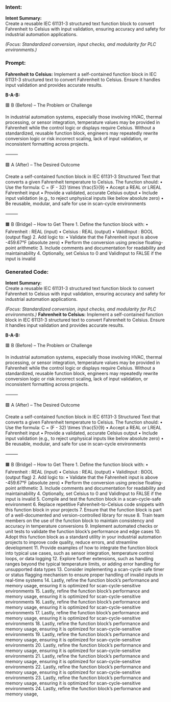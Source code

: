 ### Intent:
**Intent Summary:**  
Create a reusable IEC 61131-3 structured text function block to convert Fahrenheit to Celsius with input validation, ensuring accuracy and safety for industrial automation applications.  

*(Focus: Standardized conversion, input checks, and modularity for PLC environments.)*

### Prompt:
**Fahrenheit to Celsius:**
Implement a self-contained function block in IEC 61131-3 structured text to convert Fahrenheit to Celsius. Ensure it handles input validation and provides accurate results.


**B-A-B:**

🟥 B (Before) – The Problem or Challenge

In industrial automation systems, especially those involving HVAC, thermal processing, or sensor integration, temperature values may be provided in Fahrenheit while the control logic or displays require Celsius. Without a standardized, reusable function block, engineers may repeatedly rewrite conversion logic or risk incorrect scaling, lack of input validation, or inconsistent formatting across projects.

⸻

🟩 A (After) – The Desired Outcome

Create a self-contained function block in IEC 61131-3 Structured Text that converts a given Fahrenheit temperature to Celsius. The function should:
	•	Use the formula:
C = (F - 32) \times \frac{5}{9}
	•	Accept a REAL or LREAL Fahrenheit input
	•	Provide a validated, accurate Celsius output
	•	Include input validation (e.g., to reject unphysical inputs like below absolute zero)
	•	Be reusable, modular, and safe for use in scan-cycle environments

⸻

🟧 B (Bridge) – How to Get There
	1.	Define the function block with:
	•	Fahrenheit : REAL (input)
	•	Celsius : REAL (output)
	•	ValidInput : BOOL (output flag)
	2.	Add logic to:
	•	Validate that the Fahrenheit input is above -459.67°F (absolute zero)
	•	Perform the conversion using precise floating-point arithmetic
	3.	Include comments and documentation for readability and maintainability
	4.	Optionally, set Celsius to 0 and ValidInput to FALSE if the input is invalid

### Generated Code:
**Intent Summary:**  
Create a reusable IEC 61131-3 structured text function block to convert Fahrenheit to Celsius with input validation, ensuring accuracy and safety for industrial automation applications.  

*(Focus: Standardized conversion, input checks, and modularity for PLC environments.)*
**Fahrenheit to Celsius:**
Implement a self-contained function block in IEC 61131-3 structured text to convert Fahrenheit to Celsius. Ensure it handles input validation and provides accurate results.


**B-A-B:**

🟥 B (Before) – The Problem or Challenge

In industrial automation systems, especially those involving HVAC, thermal processing, or sensor integration, temperature values may be provided in Fahrenheit while the control logic or displays require Celsius. Without a standardized, reusable function block, engineers may repeatedly rewrite conversion logic or risk incorrect scaling, lack of input validation, or inconsistent formatting across projects.

⸻

🟩 A (After) – The Desired Outcome

Create a self-contained function block in IEC 61131-3 Structured Text that converts a given Fahrenheit temperature to Celsius. The function should:
	•	Use the formula:
C = (F - 32) \times \frac{5}{9}
	•	Accept a REAL or LREAL Fahrenheit input
	•	Provide a validated, accurate Celsius output
	•	Include input validation (e.g., to reject unphysical inputs like below absolute zero)
	•	Be reusable, modular, and safe for use in scan-cycle environments

⸻

🟧 B (Bridge) – How to Get There
	1.	Define the function block with:
	•	Fahrenheit : REAL (input)
	•	Celsius : REAL (output)
	•	ValidInput : BOOL (output flag)
	2.	Add logic to:
	•	Validate that the Fahrenheit input is above -459.67°F (absolute zero)
	•	Perform the conversion using precise floating-point arithmetic
	3.	Include comments and documentation for readability and maintainability
	4.	Optionally, set Celsius to 0 and ValidInput to FALSE if the input is invalid
	5.	Compile and test the function block in a scan-cycle-safe environment
	6.	Replace repetitive Fahrenheit-to-Celsius code snippets with this function block in your projects
	7.	Ensure that the function block is part of a well-documented and version-controlled library for reuse
	8.	Train team members on the use of the function block to maintain consistency and accuracy in temperature conversions
	9.	Implement automated checks or unit tests to validate the function block’s performance and edge cases
	10.	Adopt this function block as a standard utility in your industrial automation projects to improve code quality, reduce errors, and streamline development
	11.	Provide examples of how to integrate the function block into typical use cases, such as sensor integration, temperature control loops, or data logging
	12.	Explore further extensions, such as handling ranges beyond the typical temperature limits, or adding error handling for unsupported data types
	13.	Consider implementing a scan-cycle-safe timer or status flagging mechanism to ensure proper handling of invalid inputs in real-time systems
	14.	Lastly, refine the function block’s performance and memory usage, ensuring it is optimized for scan-cycle-sensitive environments
	15.	Lastly, refine the function block’s performance and memory usage, ensuring it is optimized for scan-cycle-sensitive environments
	16.	Lastly, refine the function block’s performance and memory usage, ensuring it is optimized for scan-cycle-sensitive environments
	17.	Lastly, refine the function block’s performance and memory usage, ensuring it is optimized for scan-cycle-sensitive environments
	18.	Lastly, refine the function block’s performance and memory usage, ensuring it is optimized for scan-cycle-sensitive environments
	19.	Lastly, refine the function block’s performance and memory usage, ensuring it is optimized for scan-cycle-sensitive environments
	20.	Lastly, refine the function block’s performance and memory usage, ensuring it is optimized for scan-cycle-sensitive environments
	21.	Lastly, refine the function block’s performance and memory usage, ensuring it is optimized for scan-cycle-sensitive environments
	22.	Lastly, refine the function block’s performance and memory usage, ensuring it is optimized for scan-cycle-sensitive environments
	23.	Lastly, refine the function block’s performance and memory usage, ensuring it is optimized for scan-cycle-sensitive environments
	24.	Lastly, refine the function block’s performance and memory usage,
